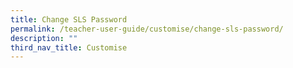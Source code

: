 ```yaml
---
title: Change SLS Password
permalink: /teacher-user-guide/customise/change-sls-password/
description: ""
third_nav_title: Customise
---
```

